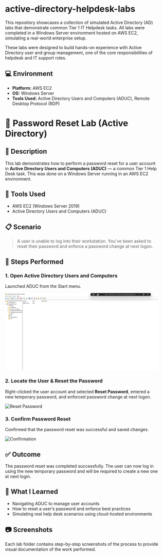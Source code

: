 # active-directory-helpdesk-labs 

This repository showcases a collection of simulated Active Directory (AD) labs that demonstrate common Tier 1 IT Helpdesk tasks. All labs were completed in a Windows Server environment hosted on AWS EC2, simulating a real-world enterprise setup.

These labs were designed to build hands-on experience with Active Directory user and group management, one of the core responsibilities of helpdesk and IT support roles.

## 💻 Environment
- **Platform:** AWS EC2
- **OS:** Windows Server
- **Tools Used:** Active Directory Users and Computers (ADUC), Remote Desktop Protocol (RDP)

# 🔐 Password Reset Lab (Active Directory)

## 📄 Description

This lab demonstrates how to perform a password reset for a user account in **Active Directory Users and Computers (ADUC)** — a common Tier 1 Help Desk task. This was done on a Windows Server running in an AWS EC2 environment.


## 🧰 Tools Used

- AWS EC2 (Windows Server 2019)
- Active Directory Users and Computers (ADUC)


## 📋 Scenario

> A user is unable to log into their workstation. You’ve been asked to reset their password and enforce a password change at next logon.


## 🧪 Steps Performed

### 1. Open Active Directory Users and Computers

Launched ADUC from the Start menu.

![Open ADUC](https://github.com/ReggieS22/active-directory-helpdesk-labs/blob/62833245db10c2609d42f748b5127a91267bdc1a/Active%20Directory%20password%20resets%20lab%20screenshots/open-aduc.png.png)


### 2. Locate the User & Reset the Password

Right-clicked the user account and selected **Reset Password**, entered a new temporary password, and enforced password change at next logon.

![Reset Password](./screenshots/password-reset.png)


### 3. Confirm Password Reset

Confirmed that the password reset was successful and saved changes.

![Confirmation](./screenshots/confirm-reset.png)


## ✅ Outcome

The password reset was completed successfully. The user can now log in using the new temporary password and will be required to create a new one at next login.


## 🧠 What I Learned

- Navigating ADUC to manage user accounts
- How to reset a user’s password and enforce best practices
- Simulating real help desk scenarios using cloud-hosted environments



## 📷 Screenshots
Each lab folder contains step-by-step screenshots of the process to provide visual documentation of the work performed.
